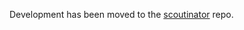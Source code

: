 Development has been moved to the [scoutinator](https://github.com/frc-8234-panthinators/scoutinator) repo.
